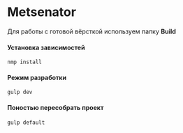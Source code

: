 # Metsenator

Для работы с готовой вёрсткой используем папку **Build**

#### Установка зависимостей

```
nmp install
```

#### Режим разработки

```
gulp dev
```

#### Поностью пересобрать проект

```
gulp default
```
